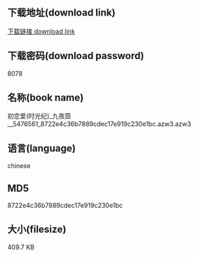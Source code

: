 ## 下载地址(download link)
[下载链接 download link](https://voluble-croquembouche-d321dc.netlify.app/?s=%E5%88%9D%E6%81%8B%E7%88%B1%28%E6%97%B6%E5%85%89%E7%BA%AA%29_%E4%B9%9D%E5%A4%9C%E8%8C%B4__5476561_8722e4c36b7889cdec17e919c230e1bc.azw3)

## 下载密码(download password)
8078

## 名称(book name)
初恋爱(时光纪)_九夜茴__5476561_8722e4c36b7889cdec17e919c230e1bc.azw3.azw3

## 语言(language)
chinese

## MD5
8722e4c36b7889cdec17e919c230e1bc

## 大小(filesize)
409.7 KB
